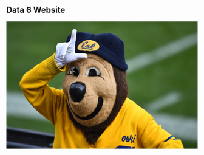 ## Data 6 Website

<img src="Oski_L.jpeg">

[//]: <[![A mushroom-head robot](/assets/images/codey.jpg 'Codey the Codecademy mascot')](https://codecademy.com)>
